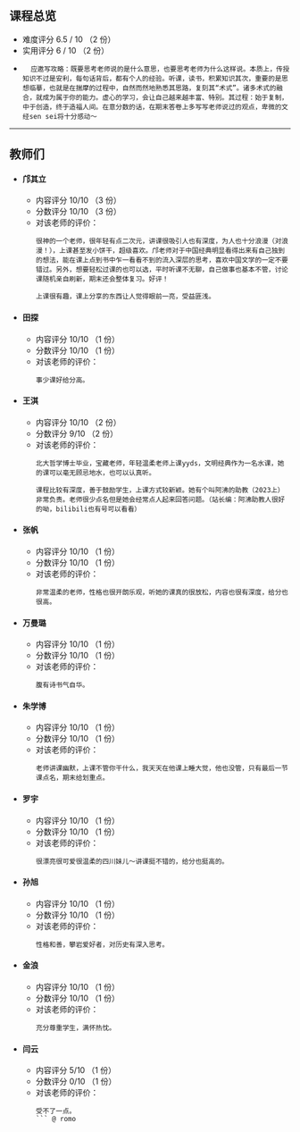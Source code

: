 ## 课程总览
- 难度评分 6.5 / 10 （2 份）
- 实用评分 6 / 10 （2 份） 
- ```
    应邀写攻略：既要思考老师说的是什么意思，也要思考老师为什么这样说。本质上，传授知识不过是安利，每句话背后，都有个人的经验。听课，读书，积累知识其次，重要的是思想临摹，也就是在揣摩的过程中，自然而然地熟悉其思路，复刻其“术式”。诸多术式的融合，就成为属于你的能力。虚心的学习，会让自己越来越丰富、特别。其过程：始于复制，中于创造，终于造福人间。在意分数的话，在期末答卷上多写写老师说过的观点，卑微的文经sen sei将十分感动～
    ```

---

## 教师们  
- #### 邝其立  
    - 内容评分 10/10 （3 份）  
    - 分数评分 10/10 （3 份）  
    - 对该老师的评价：  
        ```
        很神的一个老师，很年轻有点二次元，讲课很吸引人也有深度，为人也十分浪漫（对浪漫！），上课甚至发小饼干，超级喜欢。邝老师对于中国经典明显看得出来有自己独到的想法，能在课上点到书中乍一看看不到的流入深层的思考，喜欢中国文学的一定不要错过。另外，想要轻松过课的也可以选，平时听课不无聊，自己做事也基本不管，讨论课随机亲自刷新，期末还会整体复习。好评！
        ```  
        ```
        上课很有趣，课上分享的东西让人觉得眼前一亮，受益匪浅。
        ```  
- #### 田探  
    - 内容评分 10/10 （1 份）  
    - 分数评分 10/10 （1 份）  
    - 对该老师的评价：  
        ```  
        事少课好给分高。
        ```  
- #### 王淇  
    - 内容评分 10/10 （2 份）  
    - 分数评分 9/10 （2 份）  
    - 对该老师的评价：  
        ```  
        北大哲学博士毕业，宝藏老师，年轻温柔老师上课yyds，文明经典作为一名水课，她的课可以毫无顾忌地水，也可以认真听。
        ```  
        ```
        课程比较有深度，善于鼓励学生，上课方式较新颖。她有个叫阿沸的助教（2023上）非常负责。老师很少点名但是她会经常点人起来回答问题。（站长编：阿沸助教人很好的呦，bilibili也有号可以看看）
        ```  
- #### 张帆  
    - 内容评分 10/10 （1 份）  
    - 分数评分 10/10 （1 份）  
    - 对该老师的评价：  
        ```  
        非常温柔的老师，性格也很开朗乐观，听她的课真的很放松，内容也很有深度，给分也很高。
        ```  
- #### 万曼璐  
    - 内容评分 10/10 （1 份）  
    - 分数评分 10/10 （1 份）  
    - 对该老师的评价：  
        ```  
        腹有诗书气自华。
        ```  
- #### 朱学博  
    - 内容评分 10/10 （1 份）  
    - 分数评分 10/10 （1 份）  
    - 对该老师的评价：  
        ```  
        老师讲课幽默，上课不管你干什么，我天天在他课上睡大觉，他也没管，只有最后一节课点名，期末给划重点。
        ```  
- #### 罗宇  
    - 内容评分 10/10 （1 份）  
    - 分数评分 10/10 （1 份）  
    - 对该老师的评价：  
        ```  
        很漂亮很可爱很温柔的四川妹儿～讲课挺不错的，给分也挺高的。
        ```  
- #### 孙旭  
    - 内容评分 10/10 （1 份）  
    - 分数评分 10/10 （1 份）  
    - 对该老师的评价：  
        ```  
        性格和善，攀岩爱好者，对历史有深入思考。
        ```  
- #### 金浪  
    - 内容评分 10/10 （1 份）  
    - 分数评分 10/10 （1 份）  
    - 对该老师的评价：  
        ```  
        充分尊重学生，满怀热忱。
        ```  
- #### 闫云  
    - 内容评分 5/10 （1 份）  
    - 分数评分 0/10 （1 份）  
    - 对该老师的评价：  
        ```  
        受不了一点。
        ``` @ romo  